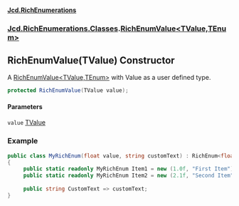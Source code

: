 #### [Jcd.RichEnumerations](index.md 'index')
### [Jcd.RichEnumerations.Classes](Jcd.RichEnumerations.Classes.md 'Jcd.RichEnumerations.Classes').[RichEnumValue&lt;TValue,TEnum&gt;](RichEnumValue_TValue,TEnum_.md 'Jcd.RichEnumerations.Classes.RichEnumValue<TValue,TEnum>')

## RichEnumValue(TValue) Constructor

A [RichEnumValue&lt;TValue,TEnum&gt;](RichEnumValue_TValue,TEnum_.md 'Jcd.RichEnumerations.Classes.RichEnumValue<TValue,TEnum>') with Value as a user defined type.

```csharp
protected RichEnumValue(TValue value);
```
#### Parameters

<a name='Jcd.RichEnumerations.Classes.RichEnumValue_TValue,TEnum_.RichEnumValue(TValue).value'></a>

`value` [TValue](RichEnumValue_TValue,TEnum_.md#Jcd.RichEnumerations.Classes.RichEnumValue_TValue,TEnum_.TValue 'Jcd.RichEnumerations.Classes.RichEnumValue<TValue,TEnum>.TValue')

### Example
  
```csharp  
public class MyRichEnum(float value, string customText) : RichEnum<float,MyRichEnum>(value)  
{  
     public static readonly MyRichEnum Item1 = new (1.0f, "First Item");  
     public static readonly MyRichEnum Item2 = new (2.1f, "Second Item");  
  
     public string CustomText => customText;  
}  
```